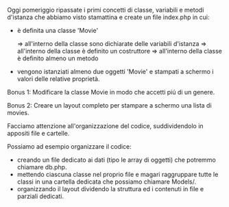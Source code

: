 Oggi pomeriggio ripassate i primi concetti di classe, variabili e metodi d'istanza che abbiamo visto stamattina e create un file index.php in cui:

 - è definita una classe 'Movie'

   => all'interno della classe sono dichiarate delle variabili d'istanza
   => all'interno della classe è definito un costruttore
   => all'interno della classe è definito almeno un metodo

- vengono istanziati almeno due oggetti 'Movie' e stampati a schermo i valori delle relative proprietà.

Bonus 1:
Modificare la classe Movie in modo che accetti piú di un genere.

Bonus 2:
Creare un layout completo per stampare a schermo una lista di movies.

Facciamo attenzione all'organizzazione del codice, suddividendolo in appositi file e cartelle. 

Possiamo ad esempio organizzare il codice:

- creando un file dedicato ai dati (tipo le array di oggetti) che potremmo chiamare db.php.
- mettendo ciascuna classe nel proprio file e magari raggruppare tutte le classi in una cartella dedicata che possiamo chiamare Models/.
- organizzando il layout dividendo la struttura ed i contenuti in file e parziali dedicati.